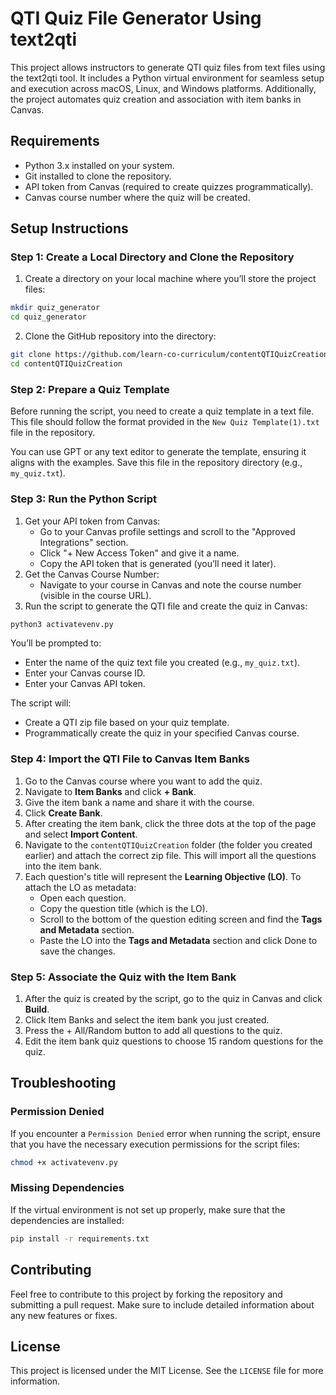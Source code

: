 # QTI Quiz File Generator Using text2qti

This project allows instructors to generate QTI quiz files from text files using the text2qti tool. It includes a Python virtual environment for seamless setup and execution across macOS, Linux, and Windows platforms. Additionally, the project automates quiz creation and association with item banks in Canvas.

## Requirements

- Python 3.x installed on your system.
- Git installed to clone the repository.
- API token from Canvas (required to create quizzes programmatically).
- Canvas course number where the quiz will be created.

## Setup Instructions

### Step 1: Create a Local Directory and Clone the Repository
1. Create a directory on your local machine where you’ll store the project files:
```bash
mkdir quiz_generator
cd quiz_generator
```

2. Clone the GitHub repository into the directory:
```bash
git clone https://github.com/learn-co-curriculum/contentQTIQuizCreation.git
cd contentQTIQuizCreation
```
### Step 2: Prepare a Quiz Template
Before running the script, you need to create a quiz template in a text file. This file should follow the format provided in the `New Quiz Template(1).txt` file in the repository.

You can use GPT or any text editor to generate the template, ensuring it aligns with the examples. Save this file in the repository directory (e.g., `my_quiz.txt`).

### Step 3: Run the Python Script
1. Get your API token from Canvas:
    * Go to your Canvas profile settings and scroll to the "Approved Integrations" section.
    * Click "+ New Access Token" and give it a name.
    * Copy the API token that is generated (you’ll need it later).
2. Get the Canvas Course Number:
    * Navigate to your course in Canvas and note the course number (visible in the course URL).
3. Run the script to generate the QTI file and create the quiz in Canvas:
```bash
python3 activatevenv.py
```
You’ll be prompted to:

- Enter the name of the quiz text file you created (e.g., `my_quiz.txt`).
- Enter your Canvas course ID.
- Enter your Canvas API token.

The script will:

- Create a QTI zip file based on your quiz template.
- Programmatically create the quiz in your specified Canvas course.

### Step 4: Import the QTI File to Canvas Item Banks
1. Go to the Canvas course where you want to add the quiz.
2. Navigate to **Item Banks** and click **+ Bank**.
3. Give the item bank a name and share it with the course.
4. Click **Create Bank**.
5. After creating the item bank, click the three dots at the top of the page and select **Import Content**.
6. Navigate to the `contentQTIQuizCreation` folder (the folder you created earlier) and attach the correct zip file. This will import all the questions into the item bank.
7. Each question's title will represent the **Learning Objective (LO)**. To attach the LO as metadata:
   * Open each question.
   * Copy the question title (which is the LO).
   * Scroll to the bottom of the question editing screen and find the **Tags and Metadata** section.
   * Paste the LO into the **Tags and Metadata** section and click Done to save the changes.

### Step 5: Associate the Quiz with the Item Bank
1. After the quiz is created by the script, go to the quiz in Canvas and click **Build**.
2. Click Item Banks and select the item bank you just created.
3. Press the + All/Random button to add all questions to the quiz.
4. Edit the item bank quiz questions to choose 15 random questions for the quiz.

## Troubleshooting

### Permission Denied 
If you encounter a `Permission Denied` error when running the script, ensure that you have the necessary execution permissions for the script files:
```bash
chmod +x activatevenv.py
```

### Missing Dependencies
If the virtual environment is not set up properly, make sure that the dependencies are installed:
```bash
pip install -r requirements.txt
```

## Contributing

Feel free to contribute to this project by forking the repository and submitting a pull request. Make sure to include detailed information about any new features or fixes.

## License

This project is licensed under the MIT License. See the `LICENSE` file for more information.
